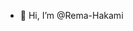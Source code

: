 - 👋 Hi, I’m @Rema-Hakami


<!---
Rema-Hakami/Rema-Hakami is a ✨ special ✨ repository because its `README.md` (this file) appears on your GitHub profile.
You can click the Preview link to take a look at your changes.
--->
